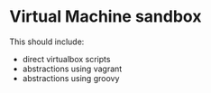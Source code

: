 # Virtual Machine sandbox

This should include:
 - direct virtualbox scripts
 - abstractions using vagrant
 - abstractions using groovy
